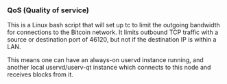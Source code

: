 ### QoS (Quality of service) ###

This is a Linux bash script that will set up tc to limit the outgoing bandwidth for connections to the Bitcoin network. It limits outbound TCP traffic with a source or destination port of 46120, but not if the destination IP is within a LAN.

This means one can have an always-on uservd instance running, and another local uservd/userv-qt instance which connects to this node and receives blocks from it.
